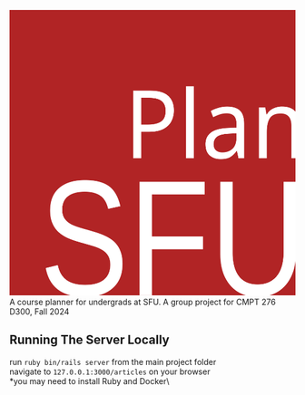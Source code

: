 ![PlanSFU](assets/PlanSFU.svg "PlanSFU")\
A course planner for undergrads at SFU. A group project for CMPT 276 D300, Fall 2024

## Running The Server Locally ##
run `ruby bin/rails server` from the main project folder\
navigate to `127.0.0.1:3000/articles` on your browser\
*you may need to install Ruby and Docker\